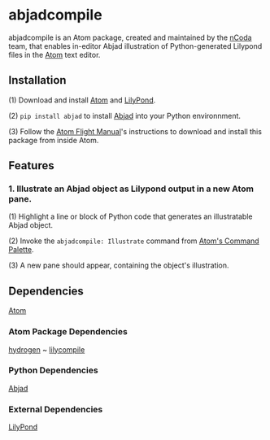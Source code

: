 # abjadcompile
abjadcompile is an Atom package, created and maintained by the [nCoda](www.ncodamusic.org) team, that enables in-editor Abjad illustration of Python-generated Lilypond files in the [Atom](https://atom.io/) text editor.

## Installation

(1) Download and install [Atom](https://atom.io/) and [LilyPond](http://lilypond.org/download.html).

(2) `pip install abjad` to install [Abjad](http://abjad.mbrsi.org/) into your Python environnment.

(3) Follow the [Atom Flight Manual](https://flight-manual.atom.io/using-atom/sections/atom-packages/)'s instructions to download and install this package from inside Atom.

## Features

### 1. Illustrate an Abjad object as Lilypond output in a new Atom pane.
(1) Highlight a line or block of Python code that generates an illustratable Abjad object.

(2) Invoke the `abjadcompile: Illustrate` command from [Atom's Command Palette](https://flight-manual.atom.io/getting-started/sections/atom-basics/).

(3) A new pane should appear, containing the object's illustration.

## Dependencies
[Atom](https://atom.io/)
### Atom Package Dependencies
[hydrogen](https://atom.io/packages/hydrogen)
~
[lilycompile](https://atom.io/packages/lilycompile)
### Python Dependencies
[Abjad](http://abjad.mbrsi.org/)
### External Dependencies
[LilyPond](http://lilypond.org/download.html)
